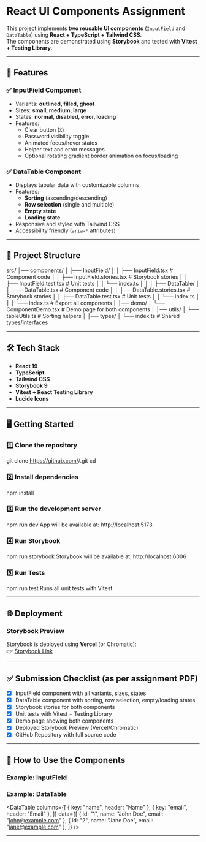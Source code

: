 # React UI Components Assignment

This project implements **two reusable UI components** (`InputField` and `DataTable`) using **React + TypeScript + Tailwind CSS**.  
The components are demonstrated using **Storybook** and tested with **Vitest + Testing Library**.  

---

## 🚀 Features

### ✅ InputField Component
- Variants: **outlined, filled, ghost**
- Sizes: **small, medium, large**
- States: **normal, disabled, error, loading**
- Features:
  - Clear button (`X`)
  - Password visibility toggle
  - Animated focus/hover states
  - Helper text and error messages
  - Optional rotating gradient border animation on focus/loading

### ✅ DataTable Component
- Displays tabular data with customizable columns
- Features:
  - **Sorting** (ascending/descending)
  - **Row selection** (single and multiple)
  - **Empty state**
  - **Loading state**
- Responsive and styled with Tailwind CSS
- Accessibility friendly (`aria-*` attributes)

---

## 📂 Project Structure

src/
│── components/
│   ├── InputField/
│   │   ├── InputField.tsx          # Component code
│   │   ├── InputField.stories.tsx  # Storybook stories
│   │   ├── InputField.test.tsx     # Unit tests
│   │   └── index.ts
│   │
│   ├── DataTable/
│   │   ├── DataTable.tsx           # Component code
│   │   ├── DataTable.stories.tsx   # Storybook stories
│   │   ├── DataTable.test.tsx      # Unit tests
│   │   └── index.ts
│   │
│   └── index.ts                    # Export all components
│
│── demo/
│   └── ComponentDemo.tsx           # Demo page for both components
│
│── utils/
│   └── tableUtils.ts               # Sorting helpers
│
│── types/
│   └── index.ts                    # Shared types/interfaces

---

## 🛠️ Tech Stack
- **React 19**
- **TypeScript**
- **Tailwind CSS**
- **Storybook 9**
- **Vitest + React Testing Library**
- **Lucide Icons**

---

## 🖥️ Getting Started

### 1️⃣ Clone the repository
git clone https://github.com/<your-username>/<your-repo>.git
cd <your-repo>

### 2️⃣ Install dependencies
npm install

### 3️⃣ Run the development server
npm run dev
App will be available at: http://localhost:5173

### 4️⃣ Run Storybook
npm run storybook
Storybook will be available at: http://localhost:6006

### 5️⃣ Run Tests
npm run test
Runs all unit tests with Vitest.

---

## 🌐 Deployment

### Storybook Preview
Storybook is deployed using **Vercel** (or Chromatic):  
👉 [Storybook Link](https://ui-components-ruddy.vercel.app)

---

## ✅ Submission Checklist (as per assignment PDF)
- [x] InputField component with all variants, sizes, states
- [x] DataTable component with sorting, row selection, empty/loading states
- [x] Storybook stories for both components
- [x] Unit tests with Vitest + Testing Library
- [x] Demo page showing both components
- [x] Deployed Storybook Preview (Vercel/Chromatic)
- [x] GitHub Repository with full source code

---

## 📖 How to Use the Components

### Example: InputField
<InputField
  label="Username"
  placeholder="Enter your username"
  variant="outlined"
  size="md"
  showClear
  helperText="This will be your public name"
/>

### Example: DataTable
<DataTable
  columns={[
    { key: "name", header: "Name" },
    { key: "email", header: "Email" },
  ]}
  data={[
    { id: "1", name: "John Doe", email: "john@example.com" },
    { id: "2", name: "Jane Doe", email: "jane@example.com" },
  ]}
/>

---

